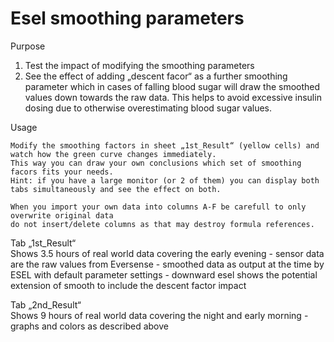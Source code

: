 # Esel smoothing parameters

Purpose	
1.	Test the impact of modifying the smoothing parameters 
2.	See the effect of adding „descent facor“ as a further smoothing parameter 
	which in cases of falling blood sugar will draw the smoothed values down towards the raw data. 
	This helps to avoid excessive insulin dosing due to otherwise overestimating blood sugar values.
	
	
Usage	

	Modify the smoothing factors in sheet „1st_Result“ (yellow cells) and watch how the green curve changes immediately.
	This way you can draw your own conclusions which set of smoothing facors fits your needs.
	Hint: if you have a large monitor (or 2 of them) you can display both tabs simultaneously and see the effect on both.
	
	When you import your own data into columns A-F be carefull to only overwrite original data
	do not insert/delete columns as that may destroy formula references.
	
	
Tab „1st_Result“	
	Shows 3.5 hours of real world data covering the early evening
	- sensor data are the raw values from Eversense
	- smoothed data as output at the time by ESEL with default parameter settings
	- downward esel shows the potential extension of smooth to include the descent factor impact
	
	
Tab „2nd_Result“	
	Shows 9 hours of real world data covering the night and early morning
	- graphs and colors as described above
